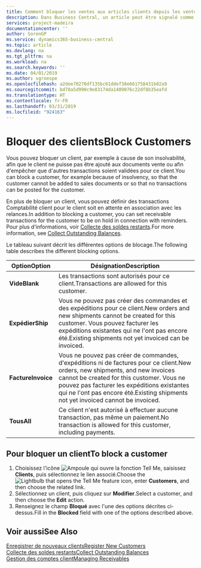 ```yaml
---
title: Comment bloquer les ventes aux articles clients depuis les ventes ou les achats
description: Dans Business Central, un article peut être signalé comme bloqué pour la vente, bloqué pour l'achat ou bloqué dans tous les cas.
services: project-madeira
documentationcenter: ''
author: SorenGP
ms.service: dynamics365-business-central
ms.topic: article
ms.devlang: na
ms.tgt_pltfrm: na
ms.workload: na
ms.search.keywords: ''
ms.date: 04/01/2019
ms.author: sgroespe
ms.openlocfilehash: a2dee70270df135bc61ddef38e661758431b02a9
ms.sourcegitcommit: bd78a5d990c9e83174da1409076c22df8b35eafd
ms.translationtype: HT
ms.contentlocale: fr-FR
ms.lasthandoff: 03/31/2019
ms.locfileid: "924163"
---
```

# <a name="block-customers"></a><span data-ttu-id="c4c8f-103">Bloquer des clients</span><span class="sxs-lookup"><span data-stu-id="c4c8f-103">Block Customers</span></span>
<span data-ttu-id="c4c8f-104">Vous pouvez bloquer un client, par exemple à cause de son insolvabilité, afin que le client ne puisse pas être ajouté aux documents vente ou afin d'empêcher que d'autres transactions soient validées pour ce client.</span><span class="sxs-lookup"><span data-stu-id="c4c8f-104">You can block a customer, for example because of insolvency, so that the customer cannot be added to sales documents or so that no transactions can be posted for the customer.</span></span>

<span data-ttu-id="c4c8f-105">En plus de bloquer un client, vous pouvez définir des transactions Comptabilité client pour le client soit en attente en association avec les relances.</span><span class="sxs-lookup"><span data-stu-id="c4c8f-105">In addition to blocking a customer, you can set receivable transactions for the customer to be on hold in connection with reminders.</span></span> <span data-ttu-id="c4c8f-106">Pour plus d'informations, voir [Collecte des soldes restants](receivables-collect-outstanding-balances.md).</span><span class="sxs-lookup"><span data-stu-id="c4c8f-106">For more information, see [Collect Outstanding Balances](receivables-collect-outstanding-balances.md).</span></span>   

<span data-ttu-id="c4c8f-107">Le tableau suivant décrit les différentes options de blocage.</span><span class="sxs-lookup"><span data-stu-id="c4c8f-107">The following table describes the different blocking options.</span></span>  

|<span data-ttu-id="c4c8f-108">Option</span><span class="sxs-lookup"><span data-stu-id="c4c8f-108">Option</span></span>|<span data-ttu-id="c4c8f-109">Désignation</span><span class="sxs-lookup"><span data-stu-id="c4c8f-109">Description</span></span>|  
|--------------------|------------|  
|<span data-ttu-id="c4c8f-110">**Vide**</span><span class="sxs-lookup"><span data-stu-id="c4c8f-110">**Blank**</span></span>|<span data-ttu-id="c4c8f-111">Les transactions sont autorisés pour ce client.</span><span class="sxs-lookup"><span data-stu-id="c4c8f-111">Transactions are allowed for this customer.</span></span>|
|<span data-ttu-id="c4c8f-112">**Expédier**</span><span class="sxs-lookup"><span data-stu-id="c4c8f-112">**Ship**</span></span>|<span data-ttu-id="c4c8f-113">Vous ne pouvez pas créer des commandes et des expéditions pour ce client.</span><span class="sxs-lookup"><span data-stu-id="c4c8f-113">New orders and new shipments cannot be created for this customer.</span></span> <span data-ttu-id="c4c8f-114">Vous pouvez facturer les expéditions existantes qui ne l'ont pas encore été.</span><span class="sxs-lookup"><span data-stu-id="c4c8f-114">Existing shipments not yet invoiced can be invoiced.</span></span>|  
|<span data-ttu-id="c4c8f-115">**Facture**</span><span class="sxs-lookup"><span data-stu-id="c4c8f-115">**Invoice**</span></span>|<span data-ttu-id="c4c8f-116">Vous ne pouvez pas créer de commandes, d'expéditions ni de factures pour ce client.</span><span class="sxs-lookup"><span data-stu-id="c4c8f-116">New orders, new shipments, and new invoices cannot be created for this customer.</span></span> <span data-ttu-id="c4c8f-117">Vous ne pouvez pas facturer les expéditions existantes qui ne l'ont pas encore été.</span><span class="sxs-lookup"><span data-stu-id="c4c8f-117">Existing shipments not yet invoiced cannot be invoiced.</span></span>|  
|<span data-ttu-id="c4c8f-118">**Tous**</span><span class="sxs-lookup"><span data-stu-id="c4c8f-118">**All**</span></span>|<span data-ttu-id="c4c8f-119">Ce client n'est autorisé à effectuer aucune transaction, pas même un paiement.</span><span class="sxs-lookup"><span data-stu-id="c4c8f-119">No transaction is allowed for this customer, including payments.</span></span>|  

## <a name="to-block-a-customer"></a><span data-ttu-id="c4c8f-120">Pour bloquer un client</span><span class="sxs-lookup"><span data-stu-id="c4c8f-120">To block a customer</span></span>  
1. <span data-ttu-id="c4c8f-121">Choisissez l'icône ![Ampoule qui ouvre la fonction Tell Me](media/ui-search/search_small.png "Dites-moi ce que vous voulez faire"), saisissez **Clients**, puis sélectionnez le lien associé.</span><span class="sxs-lookup"><span data-stu-id="c4c8f-121">Choose the ![Lightbulb that opens the Tell Me feature](media/ui-search/search_small.png "Tell me what you want to do") icon, enter **Customers**, and then choose the related link.</span></span>
2. <span data-ttu-id="c4c8f-122">Sélectionnez un client, puis cliquez sur **Modifier**.</span><span class="sxs-lookup"><span data-stu-id="c4c8f-122">Select a customer, and then choose the **Edit** action.</span></span>
3. <span data-ttu-id="c4c8f-123">Renseignez le champ **Bloqué** avec l'une des options décrites ci-dessus.</span><span class="sxs-lookup"><span data-stu-id="c4c8f-123">Fill in the **Blocked** field with one of the options described above.</span></span>

## <a name="see-also"></a><span data-ttu-id="c4c8f-124">Voir aussi</span><span class="sxs-lookup"><span data-stu-id="c4c8f-124">See Also</span></span>  
[<span data-ttu-id="c4c8f-125">Enregistrer de nouveaux clients</span><span class="sxs-lookup"><span data-stu-id="c4c8f-125">Register New Customers</span></span>](sales-how-register-new-customers.md)  
[<span data-ttu-id="c4c8f-126">Collecte des soldes restants</span><span class="sxs-lookup"><span data-stu-id="c4c8f-126">Collect Outstanding Balances</span></span>](receivables-collect-outstanding-balances.md)  
[<span data-ttu-id="c4c8f-127">Gestion des comptes client</span><span class="sxs-lookup"><span data-stu-id="c4c8f-127">Managing Receivables</span></span>](receivables-manage-receivables.md)  
